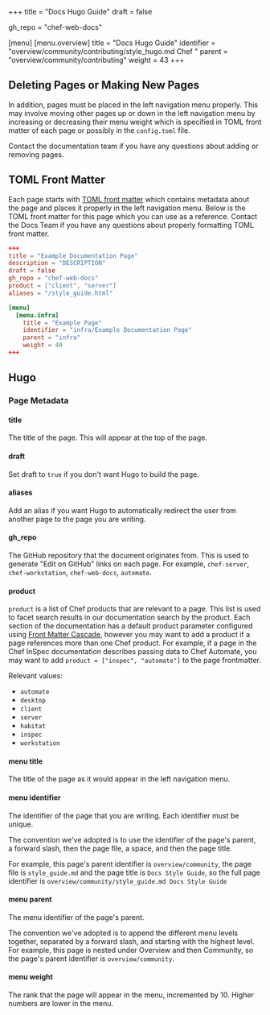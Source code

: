 +++
title = "Docs Hugo Guide"
draft = false

gh_repo = "chef-web-docs"

[menu]
  [menu.overview]
    title = "Docs Hugo Guide"
    identifier = "overview/community/contributing/style_hugo.md Chef "
    parent = "overview/community/contributing"
    weight = 43
+++

## Deleting Pages or Making New Pages


In addition, pages must be placed in the left navigation menu properly. This may involve moving other pages up or down in the left navigation menu by increasing or decreasing their menu weight which is specified in TOML front matter of each page or possibly in the `config.toml` file.

Contact the documentation team if you have any questions about adding or removing pages.

## TOML Front Matter

Each page starts with [TOML front matter](https://gohugo.io/content-management/front-matter/) which contains metadata about the page and places it properly in the left navigation menu. Below is the TOML front matter for this page which you can use as a reference. Contact the Docs Team if you have any questions about properly formatting TOML front matter.

```toml
+++
title = "Example Documentation Page"
description = "DESCRIPTION"
draft = false
gh_repo = "chef-web-docs"
product = ["client", "server"]
aliases = "/style_guide.html"

[menu]
  [menu.infra]
    title = "Example Page"
    identifier = "infra/Example Documentation Page"
    parent = "infra"
    weight = 40
+++
```

## Hugo

### Page Metadata

#### title

The title of the page. This will appear at the top of the page.

#### draft

Set draft to `true` if you don't want Hugo to build the page.

#### aliases

Add an alias if you want Hugo to automatically redirect the user from another page to the page you are writing.

#### gh_repo

The GitHub repository that the document originates from. This is used to generate "Edit on GitHub" links on each page.
For example, `chef-server`, `chef-workstation`, `chef-web-docs`, `automate`.
#### product

`product` is a list of Chef products that are relevant to a page. This list is used to facet search
results in our documentation search by the product. Each section of the documentation
has a default product parameter configured using [Front Matter Cascade](https://gohugo.io/content-management/front-matter#front-matter-cascade), however you may want to add a product if a page references
more than one Chef product. For example, if a page in the Chef InSpec documentation describes
passing data to Chef Automate, you may want to add `product = ["inspec", "automate"]` to the page frontmatter.

Relevant values:
- `automate`
- `desktop`
- `client`
- `server`
- `habitat`
- `inspec`
- `workstation`

#### menu title

The title of the page as it would appear in the left navigation menu.

#### menu identifier

The identifier of the page that you are writing. Each identifier must be unique.

The convention we've adopted is to use the identifier of the page's parent, a forward slash, then the page file, a space, and then the page title.

For example, this page's parent identifier is `overview/community`, the page file is `style_guide.md` and the page title is `Docs Style Guide`, so the full page identifier is `overview/community/style_guide.md Docs Style Guide`

#### menu parent

The menu identifier of the page's parent.

The convention we've adopted is to append the different menu levels together, separated by a forward slash, and starting with the highest level. For example, this page is nested under Overview and then Community, so the page's parent identifier is `overview/community`.

#### menu weight

The rank that the page will appear in the menu, incremented by 10. Higher numbers are lower in the menu.
